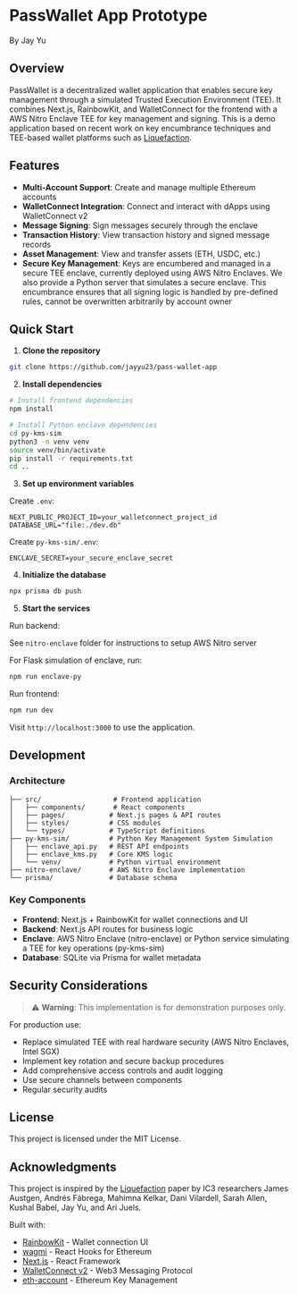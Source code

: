# PassWallet App Prototype

By Jay Yu


## Overview
PassWallet is a decentralized wallet application that enables secure key management through a simulated Trusted Execution Environment (TEE). It combines Next.js, RainbowKit, and WalletConnect for the frontend with a AWS Nitro Enclave TEE for key management and signing. This is a demo application based on recent work on key encumbrance techniques and TEE-based wallet platforms such as [Liquefaction](https://github.com/key-encumbrance/liquefaction).

## Features

- **Multi-Account Support**: Create and manage multiple Ethereum accounts
- **WalletConnect Integration**: Connect and interact with dApps using WalletConnect v2
- **Message Signing**: Sign messages securely through the enclave
- **Transaction History**: View transaction history and signed message records
- **Asset Management**: View and transfer assets (ETH, USDC, etc.)
- **Secure Key Management**: Keys are encumbered and managed in a secure TEE enclave, currently deployed using AWS Nitro Enclaves. We also provide a Python server that simulates a secure enclave. This encumbrance ensures that all signing logic is handled by pre-defined rules, cannot be overwritten arbitrarily by account owner

## Quick Start

1. **Clone the repository**
```bash
git clone https://github.com/jayyu23/pass-wallet-app
```

2. **Install dependencies**
```bash
# Install frontend dependencies
npm install

# Install Python enclave dependencies
cd py-kms-sim
python3 -m venv venv
source venv/bin/activate
pip install -r requirements.txt
cd ..
```

3. **Set up environment variables**

Create `.env`:
```
NEXT_PUBLIC_PROJECT_ID=your_walletconnect_project_id
DATABASE_URL="file:./dev.db"
```

Create `py-kms-sim/.env`:
```
ENCLAVE_SECRET=your_secure_enclave_secret
```

4. **Initialize the database**
```bash
npx prisma db push
```

5. **Start the services**

Run backend:

See `nitro-enclave` folder for instructions to setup AWS Nitro server

For Flask simulation of enclave, run:
```bash
npm run enclave-py
```

Run frontend:
```bash
npm run dev
```


Visit `http://localhost:3000` to use the application.

## Development

### Architecture

```
├── src/                  # Frontend application
│   ├── components/       # React components
│   ├── pages/           # Next.js pages & API routes
│   ├── styles/          # CSS modules
│   └── types/           # TypeScript definitions
├── py-kms-sim/          # Python Key Management System Simulation
│   ├── enclave_api.py   # REST API endpoints
│   ├── enclave_kms.py   # Core KMS logic
│   └── venv/            # Python virtual environment
├── nitro-enclave/       # AWS Nitro Enclave implementation
└── prisma/              # Database schema
```

### Key Components

- **Frontend**: Next.js + RainbowKit for wallet connections and UI
- **Backend**: Next.js API routes for business logic
- **Enclave**: AWS Nitro Enclave (nitro-enclave) or Python service simulating a TEE for key operations (py-kms-sim)
- **Database**: SQLite via Prisma for wallet metadata


## Security Considerations

> ⚠️ **Warning**: This implementation is for demonstration purposes only.

For production use:

- Replace simulated TEE with real hardware security (AWS Nitro Enclaves, Intel SGX)
- Implement key rotation and secure backup procedures
- Add comprehensive access controls and audit logging
- Use secure channels between components
- Regular security audits

## License

This project is licensed under the MIT License.

## Acknowledgments

This project is inspired by the [Liquefaction](https://github.com/key-encumbrance/liquefaction) paper by IC3 researchers James Austgen, Andrés Fábrega, Mahimna Kelkar, Dani Vilardell, Sarah Allen, Kushal Babel, Jay Yu, and Ari Juels.

Built with:
- [RainbowKit](https://rainbowkit.com) - Wallet connection UI
- [wagmi](https://wagmi.sh) - React Hooks for Ethereum
- [Next.js](https://nextjs.org) - React Framework
- [WalletConnect v2](https://walletconnect.com) - Web3 Messaging Protocol
- [eth-account](https://github.com/ethereum/eth-account) - Ethereum Key Management
